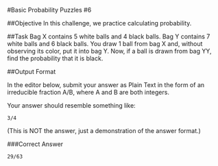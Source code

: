 #Basic Probability Puzzles #6

##Objective 
In this challenge, we practice calculating probability.

##Task 
Bag X contains 5 white balls and 4 black balls. Bag Y contains 7 white balls and 6 black balls. You draw 1 ball from bag X and, without observing its color, put it into bag Y. Now, if a ball is drawn from bag YY, find the probability that it is black.

##Output Format

In the editor below, submit your answer as Plain Text in the form of an irreducible fraction A/B, where A and B are both integers.

Your answer should resemble something like:

```
3/4  
```  
(This is NOT the answer, just a demonstration of the answer format.)

###Correct Answer
```
29/63
``` 

